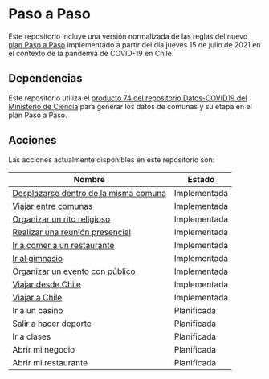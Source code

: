# Paso a Paso

Este repositorio incluye una versión normalizada de las reglas del nuevo [plan Paso a Paso]() implementado a partir del día jueves 15 de julio de 2021 en el contexto de la pandemia de COVID-19 en Chile.

## Dependencias

Este repositorio utiliza el [producto 74 del repositorio Datos-COVID19 del Ministerio de Ciencia](https://github.com/MinCiencia/Datos-COVID19/tree/master/output/producto74) para generar los datos de comunas y su etapa en el plan Paso a Paso.

## Acciones

Las acciones actualmente disponibles en este repositorio son:

|Nombre |Estado
|-|-
|[Desplazarse dentro de la misma comuna](src/actions/desplazarse.ts) |Implementada
|[Viajar entre comunas](src/actions/viajar.ts) |Implementada
|[Organizar un rito religioso](src/actions/realizarUnRitoReligioso.ts) |Implementada
|[Realizar una reunión presencial](src/actions/realizarUnaReunion.ts) |Implementada
|[Ir a comer a un restaurante](src/actions/irAUnRestaurante.ts) |Implementada
|[Ir al gimnasio](src/actions/irAlGimnasio.ts) |Implementada
|[Organizar un evento con público](src/actions/organizarUnEvento.ts) |Implementada
|[Viajar desde Chile](src/actions/viajarDesdeChile.ts) |Implementada
|[Viajar a Chile](src/actions/viajarAChile.ts) |Implementada
|Ir a un casino |Planificada
|Salir a hacer deporte |Planificada
|Ir a clases |Planificada
|Abrir mi negocio |Planificada
|Abrir mi restaurante |Planificada

